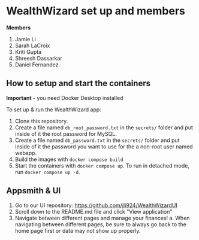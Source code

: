 # WealthWizard set up and members

**Members**
1. Jamie Li 
2. Sarah LaCroix
3. Kriti Gupta
4. Shreesh Dassarkar
5. Daniel Fernandez

## How to setup and start the containers
**Important** - you need Docker Desktop installed

To set up & run the WealthWizard app:
1. Clone this repository. 
1. Create a file named `db_root_password.txt` in the `secrets/` folder and put inside of it the root password for MySQL. 
1. Create a file named `db_password.txt` in the `secrets/` folder and put inside of it the password you want to use for the a non-root user named webapp. 
1. Build the images with `docker compose build`
1. Start the containers with `docker compose up`.  To run in detached mode, run `docker compose up -d`. 

## Appsmith & UI
1. Go to our UI repository: https://github.com/jli924/WealthWizardUI
2. Scroll down to the README.md file and click "View application"
3. Navigate between different pages and manage your finances!
  a. When navigating between different pages, be sure to always go back to the home page first or data may not show up properly.






